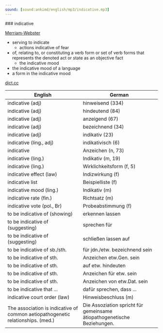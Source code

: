 ```yaml
---
sound: [sound:ankimd/english/mp3/indicative.mp3]
---
```


\### indicative

[Merriam-Webster](https://www.merriam-webster.com/dictionary/indicative)

- serving to indicate
    - actions indicative of fear
- of, relating to, or constituting a verb form or set of verb forms that represents the denoted act or state as an objective fact
    - the indicative mood
- the indicative mood of a language
- a form in the indicative mood

[dict.cc](https://www.dict.cc/indicative)

| English        | German       |
| -------------- | ------------ |
| indicative (adj) | hinweisend (334) |
| indicative (adj) | hindeutend (84) |
| indicative (adj) | anzeigend (67) |
| indicative (adj) | bezeichnend (34) |
| indicative (adj) | indikativ (23) |
| indicative (ling., adj) | indikativisch (6) |
| indicative | Anzeichen (n, 73) |
| indicative (ling.) | Indikativ (m, 19) |
| indicative (ling.) | Wirklichkeitsform (f, 5) |
| indicative effect (law) | Indizwirkung (f) |
| indicative list | Beispielliste (f) |
| indicative mood (ling.) | Indikativ (m) |
| indicative rate (fin.) | Richtsatz (m) |
| indicative vote (pol., Br) | Probeabstimmung (f) |
| to be indicative of (showing) | erkennen lassen |
| to be indicative of (suggesting) | sprechen für |
| to be indicative of (suggesting) | schließen lassen auf |
| to be indicative of sb./sth. | für jdn./etw. bezeichnend sein |
| to be indicative of sth. | Anzeichen etw.Gen. sein |
| to be indicative of sth. | auf etw. hindeuten |
| to be indicative of sth. | Anzeichen für etw. sein |
| to be indicative of sth. | Anzeichen von etw.Dat. sein |
| to be indicative that ... | dafür sprechen, dass ... |
| indicative court order (law) | Hinweisbeschluss (m) |
| The association is indicative of common aetiopathogenetic relationships. (med.) | Die Assoziation spricht für gemeinsame ätiopathogenetische Beziehungen. |
